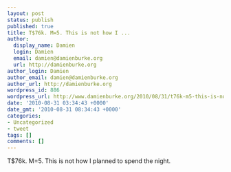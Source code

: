 ```yaml
---
layout: post
status: publish
published: true
title: T$76k. M=5. This is not how I ...
author:
  display_name: Damien
  login: Damien
  email: damien@damienburke.org
  url: http://damienburke.org
author_login: Damien
author_email: damien@damienburke.org
author_url: http://damienburke.org
wordpress_id: 886
wordpress_url: http://www.damienburke.org/2010/08/31/t76k-m5-this-is-not-how-i-2/
date: '2010-08-31 03:34:43 +0000'
date_gmt: '2010-08-31 08:34:43 +0000'
categories:
- Uncategorized
- tweet
tags: []
comments: []
---
```

<p>T$76k. M=5. This is not how I planned to spend the night.</p>
